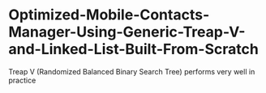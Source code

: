 # Optimized-Mobile-Contacts-Manager-Using-Generic-Treap-V-and-Linked-List-Built-From-Scratch
Treap V (Randomized Balanced Binary Search Tree) performs very well in practice
